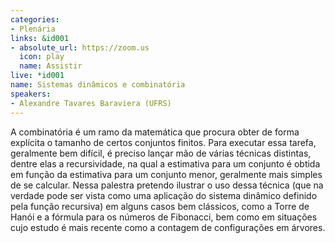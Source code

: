 ```yaml
---
categories:
- Plenária
links: &id001
- absolute_url: https://zoom.us
  icon: play
  name: Assistir
live: *id001
name: Sistemas dinâmicos e combinatória
speakers:
- Alexandre Tavares Baraviera (UFRS)
---
```


A combinatória é um ramo da matemática que procura obter de forma explícita o tamanho de certos conjuntos finitos. Para executar essa tarefa, geralmente bem difícil, é preciso lançar mão de várias técnicas distintas, dentre elas a recursividade, na qual a estimativa para um conjunto é obtida em função da estimativa para um conjunto menor, geralmente mais simples de se calcular.       Nessa palestra pretendo ilustrar o uso dessa técnica (que na verdade pode ser vista como uma aplicação do sistema dinâmico definido pela função recursiva) em alguns casos bem clássicos, como a Torre de Hanói e a fórmula para os números de Fibonacci, bem como em situações cujo estudo é mais recente como a contagem de configurações em árvores.